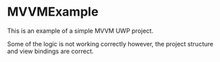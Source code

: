 # MVVMExample

This is an example of a simple MVVM UWP project.

Some of the logic is not working correctly however, the project structure and view bindings are correct.
